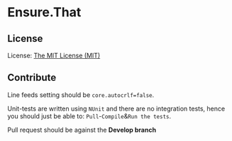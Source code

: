 # Ensure.That

## License
License: [The MIT License (MIT)](http://www.opensource.org/licenses/mit-license.php)

## Contribute
Line feeds setting should be `core.autocrlf=false`.

Unit-tests are written using `NUnit` and there are no integration tests, hence you should just be able to: `Pull`-`Compile`&`Run the tests`.

Pull request should be against the **Develop branch**